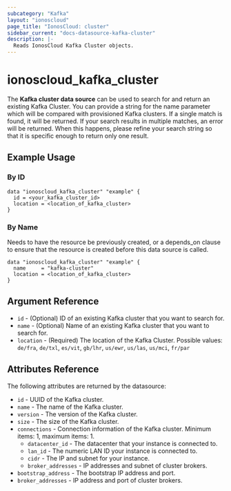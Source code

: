 ```yaml
---
subcategory: "Kafka"
layout: "ionoscloud"
page_title: "IonosCloud: cluster"
sidebar_current: "docs-datasource-kafka-cluster"
description: |-
  Reads IonosCloud Kafka Cluster objects.
---
```


# ionoscloud_kafka_cluster

The **Kafka cluster data source** can be used to search for and return an existing Kafka Cluster.
You can provide a string for the name parameter which will be compared with provisioned Kafka clusters.
If a single match is found, it will be returned. If your search results in multiple matches, an error will be returned.
When this happens, please refine your search string so that it is specific enough to return only one result.

## Example Usage

### By ID

```hcl
data "ionoscloud_kafka_cluster" "example" {
  id = <your_kafka_cluster_id>
  location = <location_of_kafka_cluster>
}
```

### By Name

Needs to have the resource be previously created, or a depends_on clause to ensure that the resource is created before
this data source is called.

```hcl
data "ionoscloud_kafka_cluster" "example" {
  name     = "kafka-cluster"
  location = <location_of_kafka_cluster>
}
```

## Argument Reference

* `id` - (Optional) ID of an existing Kafka cluster that you want to search for.
* `name` - (Optional) Name of an existing Kafka cluster that you want to search for.
* `location` - (Required) The location of the Kafka Cluster. Possible values: `de/fra`, `de/txl`, `es/vit`, `gb/lhr`,
  `us/ewr`, `us/las`, `us/mci`, `fr/par`

## Attributes Reference

The following attributes are returned by the datasource:

* `id` - UUID of the Kafka cluster.
* `name` - The name of the Kafka cluster.
* `version` - The version of the Kafka cluster.
* `size` - The size of the Kafka cluster.
* `connections` - Connection information of the Kafka cluster. Minimum items: 1, maximum items: 1.
    * `datacenter_id` - The datacenter that your instance is connected to.
    * `lan_id` - The numeric LAN ID your instance is connected to.
    * `cidr` - The IP and subnet for your instance.
    * `broker_addresses` - IP addresses and subnet of cluster brokers.
* `bootstrap_address` - The bootstrap IP address and port.
* `broker_addresses` - IP address and port of cluster brokers.
